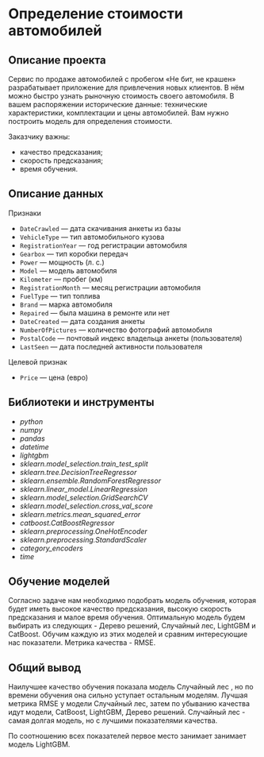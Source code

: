 # Определение стоимости автомобилей

## Описание проекта
Сервис по продаже автомобилей с пробегом «Не бит, не крашен» разрабатывает приложение для привлечения новых клиентов. В нём можно быстро узнать рыночную стоимость своего автомобиля. В вашем распоряжении исторические данные: технические характеристики, комплектации и цены автомобилей. Вам нужно построить модель для определения стоимости. 

Заказчику важны:
- качество предсказания;
- скорость предсказания;
- время обучения.

## Описание данных

Признаки
- `DateCrawled` — дата скачивания анкеты из базы
- `VehicleType` — тип автомобильного кузова
- `RegistrationYear` — год регистрации автомобиля
- `Gearbox` — тип коробки передач
- `Power` — мощность (л. с.)
- `Model` — модель автомобиля
- `Kilometer` — пробег (км)
- `RegistrationMonth` — месяц регистрации автомобиля
- `FuelType` — тип топлива
- `Brand` — марка автомобиля
- `Repaired` — была машина в ремонте или нет
- `DateCreated` — дата создания анкеты
- `NumberOfPictures` — количество фотографий автомобиля
- `PostalCode` — почтовый индекс владельца анкеты (пользователя)
- `LastSeen` — дата последней активности пользователя

Целевой признак
- `Price` — цена (евро)

## Библиотеки и инструменты
- *python*
- *numpy*
- *pandas*
- *datetime*
- *lightgbm*
- *sklearn.model_selection.train_test_split*
- *sklearn.tree.DecisionTreeRegressor*
- *sklearn.ensemble.RandomForestRegressor*
- *sklearn.linear_model.LinearRegression*
- *sklearn.model_selection.GridSearchCV*
- *sklearn.model_selection.cross_val_score*
- *sklearn.metrics.mean_squared_error*
- *catboost.CatBoostRegressor*
- *sklearn.preprocessing.OneHotEncoder*
- *sklearn.preprocessing.StandardScaler*
- *category_encoders*
- *time*

## Обучение моделей

Согласно задаче нам необходимо подобрать модель обучения, которая будет иметь высокое качество предсказания, высокую скорость предсказания и малое время обучения. Оптимальную модель будем выбирать из следующих - Дерево решений, Случайный лес, LightGBM и CatBoost. Обучим каждую из этих моделей и сравним интересующие нас показатели. Метрика качества - RMSE.

## Общий вывод

Наилучшее качество обучения показала модель Случайный лес , но по времени обучения она сильно уступает остальным моделям. Лучшая метрика RMSE у модели Случайный лес, затем по убыванию качества идут модели, CatBoost, LightGBM, Дерево решений. Случайный лес - самая долгая модель, но с лучшими показателями качества.

По соотношению всех показателей первое место занимает занимает модель LightGBM.
